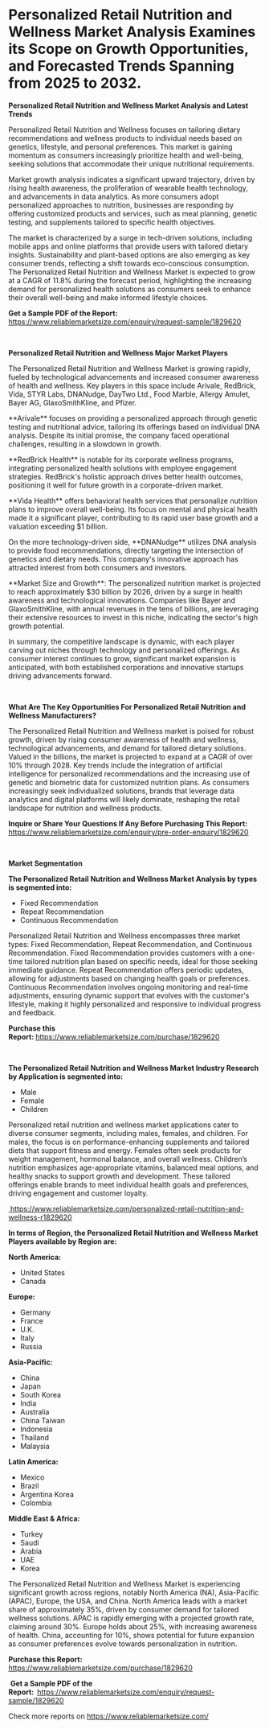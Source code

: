 <p><h1>Personalized Retail Nutrition and Wellness Market Analysis Examines its Scope on Growth Opportunities, and Forecasted Trends Spanning from 2025 to 2032.</h1></p><p><strong>Personalized Retail Nutrition and Wellness Market Analysis and Latest Trends</strong></p>
<p><p>Personalized Retail Nutrition and Wellness focuses on tailoring dietary recommendations and wellness products to individual needs based on genetics, lifestyle, and personal preferences. This market is gaining momentum as consumers increasingly prioritize health and well-being, seeking solutions that accommodate their unique nutritional requirements. </p><p>Market growth analysis indicates a significant upward trajectory, driven by rising health awareness, the proliferation of wearable health technology, and advancements in data analytics. As more consumers adopt personalized approaches to nutrition, businesses are responding by offering customized products and services, such as meal planning, genetic testing, and supplements tailored to specific health objectives.</p><p>The market is characterized by a surge in tech-driven solutions, including mobile apps and online platforms that provide users with tailored dietary insights. Sustainability and plant-based options are also emerging as key consumer trends, reflecting a shift towards eco-conscious consumption. The Personalized Retail Nutrition and Wellness Market is expected to grow at a CAGR of 11.8% during the forecast period, highlighting the increasing demand for personalized health solutions as consumers seek to enhance their overall well-being and make informed lifestyle choices.</p></p>
<p><strong>Get a Sample PDF of the Report:&nbsp;</strong> <a href="https://www.reliablemarketsize.com/enquiry/request-sample/1829620?utm_campaign=2783&utm_medium=2&utm_source=Github&utm_content=ia&utm_term=03032025&utm_id=personalized-retail-nutrition-and-wellness">https://www.reliablemarketsize.com/enquiry/request-sample/1829620</a></p>
<p>&nbsp;</p>
<p><strong>Personalized Retail Nutrition and Wellness Major Market Players</strong></p>
<p><p>The Personalized Retail Nutrition and Wellness Market is growing rapidly, fueled by technological advancements and increased consumer awareness of health and wellness. Key players in this space include Arivale, RedBrick, Vida, STYR Labs, DNANudge, DayTwo Ltd., Food Marble, Allergy Amulet, Bayer AG, GlaxoSmithKline, and Pfizer.</p><p>**Arivale** focuses on providing a personalized approach through genetic testing and nutritional advice, tailoring its offerings based on individual DNA analysis. Despite its initial promise, the company faced operational challenges, resulting in a slowdown in growth.</p><p>**RedBrick Health** is notable for its corporate wellness programs, integrating personalized health solutions with employee engagement strategies. RedBrick's holistic approach drives better health outcomes, positioning it well for future growth in a corporate-driven market.</p><p>**Vida Health** offers behavioral health services that personalize nutrition plans to improve overall well-being. Its focus on mental and physical health made it a significant player, contributing to its rapid user base growth and a valuation exceeding $1 billion.</p><p>On the more technology-driven side, **DNANudge** utilizes DNA analysis to provide food recommendations, directly targeting the intersection of genetics and dietary needs. This company's innovative approach has attracted interest from both consumers and investors.</p><p>**Market Size and Growth**: The personalized nutrition market is projected to reach approximately $30 billion by 2026, driven by a surge in health awareness and technological innovations. Companies like Bayer and GlaxoSmithKline, with annual revenues in the tens of billions, are leveraging their extensive resources to invest in this niche, indicating the sector's high growth potential.</p><p>In summary, the competitive landscape is dynamic, with each player carving out niches through technology and personalized offerings. As consumer interest continues to grow, significant market expansion is anticipated, with both established corporations and innovative startups driving advancements forward.</p></p>
<p>&nbsp;</p>
<p><strong>What Are The Key Opportunities For Personalized Retail Nutrition and Wellness Manufacturers?</strong></p>
<p><p>The Personalized Retail Nutrition and Wellness market is poised for robust growth, driven by rising consumer awareness of health and wellness, technological advancements, and demand for tailored dietary solutions. Valued in the billions, the market is projected to expand at a CAGR of over 10% through 2028. Key trends include the integration of artificial intelligence for personalized recommendations and the increasing use of genetic and biometric data for customized nutrition plans. As consumers increasingly seek individualized solutions, brands that leverage data analytics and digital platforms will likely dominate, reshaping the retail landscape for nutrition and wellness products.</p></p>
<p><strong>Inquire or Share Your Questions If Any Before Purchasing This Report:</strong> <a href="https://www.reliablemarketsize.com/enquiry/pre-order-enquiry/1829620?utm_campaign=2783&utm_medium=2&utm_source=Github&utm_content=ia&utm_term=03032025&utm_id=personalized-retail-nutrition-and-wellness">https://www.reliablemarketsize.com/enquiry/pre-order-enquiry/1829620</a></p>
<p>&nbsp;</p>
<p><strong>Market Segmentation</strong></p>
<p><strong>The Personalized Retail Nutrition and Wellness Market Analysis by types is segmented into:</strong></p>
<p><ul><li>Fixed Recommendation</li><li>Repeat Recommendation</li><li>Continuous Recommendation</li></ul></p>
<p><p>Personalized Retail Nutrition and Wellness encompasses three market types: Fixed Recommendation, Repeat Recommendation, and Continuous Recommendation. Fixed Recommendation provides customers with a one-time tailored nutrition plan based on specific needs, ideal for those seeking immediate guidance. Repeat Recommendation offers periodic updates, allowing for adjustments based on changing health goals or preferences. Continuous Recommendation involves ongoing monitoring and real-time adjustments, ensuring dynamic support that evolves with the customer's lifestyle, making it highly personalized and responsive to individual progress and feedback.</p></p>
<p><strong>Purchase this Report:&nbsp;</strong><a href="https://www.reliablemarketsize.com/purchase/1829620?utm_campaign=2783&utm_medium=2&utm_source=Github&utm_content=ia&utm_term=03032025&utm_id=personalized-retail-nutrition-and-wellness">https://www.reliablemarketsize.com/purchase/1829620</a></p>
<p>&nbsp;</p>
<p><strong>The Personalized Retail Nutrition and Wellness Market Industry Research by Application is segmented into:</strong></p>
<p><ul><li>Male</li><li>Female</li><li>Children</li></ul></p>
<p><p>Personalized retail nutrition and wellness market applications cater to diverse consumer segments, including males, females, and children. For males, the focus is on performance-enhancing supplements and tailored diets that support fitness and energy. Females often seek products for weight management, hormonal balance, and overall wellness. Children’s nutrition emphasizes age-appropriate vitamins, balanced meal options, and healthy snacks to support growth and development. These tailored offerings enable brands to meet individual health goals and preferences, driving engagement and customer loyalty.</p></p>
<p><a href="https://www.reliablemarketsize.com/personalized-retail-nutrition-and-wellness-r1829620?utm_campaign=2783&utm_medium=2&utm_source=Github&utm_content=ia&utm_term=03032025&utm_id=personalized-retail-nutrition-and-wellness">&nbsp;https://www.reliablemarketsize.com/personalized-retail-nutrition-and-wellness-r1829620</a></p>
<p><strong>In terms of Region, the Personalized Retail Nutrition and Wellness Market Players available by Region are:</strong></p>
<p>
    <p> <strong> North America: </strong>
        <ul>
            <li>United States</li>
            <li>Canada</li>
        </ul>
        </p> 
    <p> <strong> Europe: </strong>
        <ul>
            <li>Germany</li>
            <li>France</li>
            <li>U.K.</li>
            <li>Italy</li>
            <li>Russia</li>
        </ul>
        </p> 
    <p> <strong> Asia-Pacific: </strong>
        <ul>
            <li>China</li>
            <li>Japan</li>
            <li>South Korea</li>
            <li>India</li>
            <li>Australia</li>
            <li>China Taiwan</li>
            <li>Indonesia</li>
            <li>Thailand</li>
            <li>Malaysia</li>
        </ul>
        </p> 
    <p> <strong> Latin America: </strong>
        <ul>
            <li>Mexico</li>
            <li>Brazil</li>
            <li>Argentina Korea</li>
            <li>Colombia</li>
        </ul>
        </p> 
    <p> <strong> Middle East & Africa: </strong>
        <ul>
            <li>Turkey</li>
            <li>Saudi</li>
            <li>Arabia</li>
            <li>UAE</li>
            <li>Korea</li>
        </ul>
    </p>
    </p>
<p><p>The Personalized Retail Nutrition and Wellness Market is experiencing significant growth across regions, notably North America (NA), Asia-Pacific (APAC), Europe, the USA, and China. North America leads with a market share of approximately 35%, driven by consumer demand for tailored wellness solutions. APAC is rapidly emerging with a projected growth rate, claiming around 30%. Europe holds about 25%, with increasing awareness of health. China, accounting for 10%, shows potential for future expansion as consumer preferences evolve towards personalization in nutrition.</p></p>
<p><strong>Purchase this Report: </strong><a href="https://www.reliablemarketsize.com/purchase/1829620?utm_campaign=2783&utm_medium=2&utm_source=Github&utm_content=ia&utm_term=03032025&utm_id=personalized-retail-nutrition-and-wellness">https://www.reliablemarketsize.com/purchase/1829620</a></p>
<p>&nbsp;<strong>Get a Sample PDF of the Report:&nbsp;&nbsp;</strong><a href="https://www.reliablemarketsize.com/enquiry/request-sample/1829620?utm_campaign=2783&utm_medium=2&utm_source=Github&utm_content=ia&utm_term=03032025&utm_id=personalized-retail-nutrition-and-wellness">https://www.reliablemarketsize.com/enquiry/request-sample/1829620</a></p>
<p><strong></strong></p>
<p>Check more reports on <a href="https://www.reliablemarketsize.com/?utm_campaign=2783&utm_medium=2&utm_source=Github&utm_content=ia&utm_term=03032025&utm_id=personalized-retail-nutrition-and-wellness">https://www.reliablemarketsize.com/</a></p>